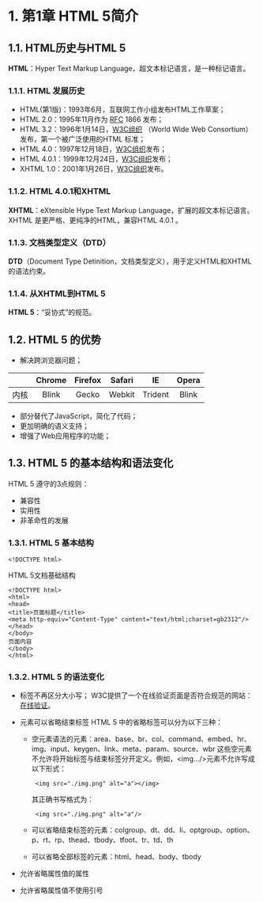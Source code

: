 # 1. 第1章 HTML 5简介

## 1.1. HTML历史与HTML 5

**HTML**：Hyper Text Markup Language，超文本标记语言，是一种标记语言。

### 1.1.1. HTML 发展历史

* HTML(第1版)：1993年6月，互联网工作小组发布HTML工作草案；
* HTML 2.0：1995年11月作为 [RFC](https://en.wikipedia.org/wiki/Request_for_Comments) 1866 发布；
* HTML 3.2：1996年1月14日，[W3C组织](https://en.wikipedia.org/wiki/World_Wide_Web_Consortium) （World Wide Web Consortium）发布，第一个被广泛使用的HTML 标准；
* HTML 4.0：1997年12月18日，[W3C组织](https://en.wikipedia.org/wiki/World_Wide_Web_Consortium)发布；
* HTML 4.0.1：1999年12月24日，[W3C组织](https://en.wikipedia.org/wiki/World_Wide_Web_Consortium)发布；
* XHTML 1.0：2001年1月26日，[W3C组织](https://en.wikipedia.org/wiki/World_Wide_Web_Consortium)发布。

### 1.1.2. HTML 4.0.1和XHTML

**XHTML**：eXtensible Hype Text Markup Language，扩展的超文本标记语言。XHTML 是更严格、更纯净的HTML，兼容HTML 4.0.1 。

### 1.1.3. 文档类型定义（DTD）

**DTD**（Document Type Detinition，文档类型定义），用于定义HTML和XHTML的语法约束。

### 1.1.4. 从XHTML到HTML 5

**HTML 5**：“妥协式”的规范。

## 1.2. HTML 5 的优势

* 解决跨浏览器问题；

|     | Chrome | Firefox | Safari |   IE    | Opera |
| :-: | :----: | :-----: | :----: | :-----: | :---: |
| 内核 | Blink  |  Gecko  | Webkit | Trident | Blink |

* 部分替代了JavaScript，简化了代码；
* 更加明确的语义支持；
* 增强了Web应用程序的功能；

## 1.3. HTML 5 的基本结构和语法变化

HTML 5 遵守的3点规则：
* 兼容性
* 实用性
* 非革命性的发展

### 1.3.1. HTML 5 基本结构

```
<!DOCTYPE html>
```

HTML 5文档基础结构
```
<!DOCTYPE html>
<html>
<head>
<title>页面标题</title>
<meta http-equiv="Content-Type" content="text/html;charset=gb2312"/>
</head>
</body>
页面内容
</body>
</html>
```

### 1.3.2. HTML 5 的语法变化

* 标签不再区分大小写；
W3C提供了一个在线验证页面是否符合规范的网站：[在线验证](http://validator.w3.org/)。

* 元素可以省略结束标签
HTML 5 中的省略标签可以分为以下三种：
  * 空元素语法的元素：area、base、br、col、command、embed、hr、img、input、keygen、link、meta、param、source、wbr
   这些空元素不允许将开始标签与结束标签分开定义。例如，<img.../>元素不允许写成以下形式：
     ```
      <img src="./img.png" alt="a"></img>
     ```
    其正确书写格式为：
     ```
      <img src="./img.png" alt="a"/>
      ```
      
  * 可以省略结束标签的元素：colgroup、dt、dd、li、optgroup、option、p、rt、rp、thead、tbody、tfoot、tr、td、th
 
  * 可以省略全部标签的元素：html、head、body、tbody
 
* 允许省略属性值的属性

* 允许省略属性值不使用引号
